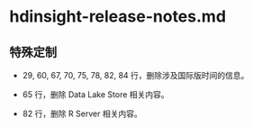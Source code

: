 # hdinsight-release-notes.md

## 特殊定制

* 29, 60, 67, 70, 75, 78, 82, 84 行，删除涉及国际版时间的信息。

* 65 行，删除 Data Lake Store 相关内容。

* 82 行，删除 R Server 相关内容。